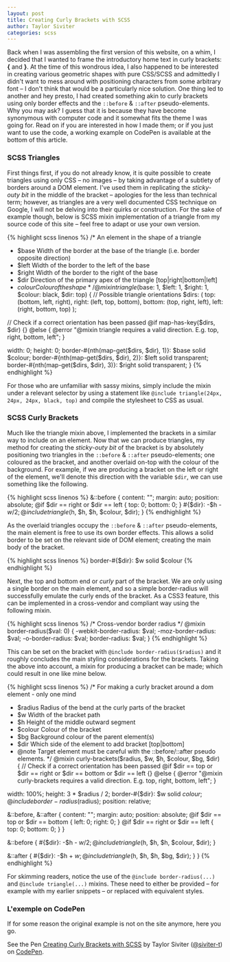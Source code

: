```yaml
---
layout: post
title: Creating Curly Brackets with SCSS
author: Taylor Siviter
categories: scss
---
```


Back when I was assembling the first version of this website, on a whim, I decided that I wanted to frame the introductory home text in curly brackets: **{** and **}**. At the time of this wondrous idea, I also happened to be interested in creating various geometric shapes with pure CSS/SCSS and admittedly I didn't want to mess around with positioning characters from some arbitrary font &ndash; I don't think that would be a particularly nice solution. One thing led to another and hey presto, I had created something akin to curly brackets using only border effects and the ```::before``` & ```::after``` pseudo-elements.
Why you may ask? I guess that it is because they have become synonymous with computer code and it somewhat fits the theme I was going for.
Read on if you are interested in how I made them; or if you just want to use the code, a working example on CodePen is available at the bottom of this article.

### SCSS Triangles

First things first, if you do not already know, it is quite possible to create triangles using only CSS &ndash; no images &ndash; by taking advantage of a subtlety of borders around a DOM element. I've used them in replicating the *sticky-outy bit* in the middle of the bracket &ndash; apologies for the less than technical term; however, as triangles are a very well documented CSS technique on Google, I will not be delving into their quirks or construction. For the sake of example though, below is SCSS mixin implementation of a triangle from my source code of this site &ndash; feel free to adapt or use your own version.

{% highlight scss linenos %}
/* An element in the shape of a triangle
 * $base Width of the border at the base of the triangle (i.e. border opposite direction)
 * $left Width of the border to the left of the base
 * $right Width of the border to the right of the base
 * $dir Direction of the primary apex of the triangle [top|right|bottom|left]
 * $colour Colour of the shape
 */
@mixin triangle($base: 1, $left: 1, $right: 1, $colour: black, $dir: top) {
  // Possible triangle orientations
  $dirs: (
    top: (bottom, left, right),
    right: (left, top, bottom),
    bottom: (top, right, left),
    left: (right, bottom, top)
  );
  
  // Check if a correct orientation has been passed
  @if map-has-key($dirs, $dir) {} @else {
    @error "@mixin triangle requires a valid direction. E.g. top, right, bottom, left";
  }
  
  width: 0;
  height: 0;
  border-#{nth(map-get($dirs, $dir), 1)}: $base solid $colour;
  border-#{nth(map-get($dirs, $dir), 2)}: $left solid transparent;
  border-#{nth(map-get($dirs, $dir), 3)}: $right solid transparent;
}
{% endhighlight %}

For those who are unfamiliar with sassy mixins, simply include the mixin under a relevant selector by using a statement like ```@include triangle(24px, 24px, 24px, black, top)``` and compile the stylesheet to CSS as usual.

### SCSS Curly Brackets

Much like the triangle mixin above, I implemented the brackets in a similar way to include on an element.
Now that we can produce triangles, my method for creating the *sticky-outy bit* of the bracket is by absolutely positioning two triangles in the ```::before``` & ```::after``` pseudo-elements; one coloured as the bracket, and another overlaid on-top with the colour of the background. For example, if we are producing a bracket on the left or right of the element, we'll denote this direction with the variable ```$dir```, we can use something like the following.

{% highlight scss linenos %}
&::before {
  content: "";
  margin: auto;
  position: absolute;
  @if $dir == right or $dir == left { top: 0; bottom: 0; }
  #{$dir}: -$h - $w / 2;
  @include triangle($h, $h, $h, $colour, $dir);
}
{% endhighlight %}

As the overlaid triangles occupy the ```::before``` & ```::after``` pseudo-elements, the main element is free to use its own border effects. This allows a solid border to be set on the relevant side of DOM element; creating the main body of the bracket.

{% highlight scss linenos %}
border-#{$dir}: $w solid $colour
{% endhighlight %}

Next, the top and bottom end or *curly* part of the bracket. We are only using a single border on the main element, and so a simple border-radius will successfully emulate the curly ends of the bracket. As a CSS3 feature, this can be implemented in a cross-vendor and compliant way using the following mixin.

{% highlight scss linenos %}
/* Cross-vendor border radius
 */
@mixin border-radius($val: 0) {
  -webkit-border-radius: $val;
     -moz-border-radius: $val;
       -o-border-radius: $val;
          border-radius: $val;
}
{% endhighlight %}

This can be set on the bracket with ```@include border-radius($radius)``` and it roughly concludes the main styling considerations for the brackets. Taking the above into account, a mixin for producing a bracket can be made; which could result in one like mine below.

{% highlight scss linenos %}
/* For making a curly bracket around a dom element - only one mind
 * $radius Radius of the bend at the curly parts of the bracket
 * $w Width of the bracket path
 * $h Height of the middle outward segment
 * $colour Colour of the bracket
 * $bg Background colour of the parent element(s)
 * $dir Which side of the element to add bracket [top|bottom]
 * @note Target element must be careful with the ::before/::after pseudo elements.
 */
@mixin curly-brackets($radius, $w, $h, $colour, $bg, $dir) {
  // Check if a correct orientation has been passed
  @if $dir == top or $dir == right or $dir == bottom or $dir == left {} @else {
    @error "@mixin curly-brackets requires a valid direction. E.g. top, right, bottom, left";
  }
  
  width: 100%;
  height: 3 * $radius / 2;
  border-#{$dir}: $w solid $colour;
  @include border-radius($radius);
  position: relative;
  
  &::before, &::after {
    content: "";
    margin: auto;
    position: absolute;
    @if $dir == top or $dir == bottom { left: 0; right: 0; }
    @if $dir == right or $dir == left { top: 0; bottom: 0; }
  }
  
  &::before {
    #{$dir}: -$h - $w / 2;
    @include triangle($h, $h, $h, $colour, $dir);
  }
  
  &::after {
    #{$dir}: -$h + $w;
    @include triangle($h, $h, $h, $bg, $dir);
  }
}
{% endhighlight %}

For skimming readers, notice the use of the ```@include border-radius(...)``` and ```@include triangle(...)``` mixins. These need to either be provided &ndash; for example with my earlier snippets &ndash; or replaced with equivalent styles.

### L'exemple on CodePen

If for some reason the original example is not on the site anymore, here you go.

<p data-height="314" data-theme-id="0" data-slug-hash="ALjNaG" data-default-tab="result" data-user="siviter-t" data-embed-version="2" class="codepen">See the Pen <a href="https://codepen.io/siviter-t/pen/ALjNaG/">Creating Curly Brackets with SCSS</a> by Taylor Siviter (<a href="http://codepen.io/siviter-t">@siviter-t</a>) on <a href="http://codepen.io">CodePen</a>.</p>
<script async src="//assets.codepen.io/assets/embed/ei.js"></script>